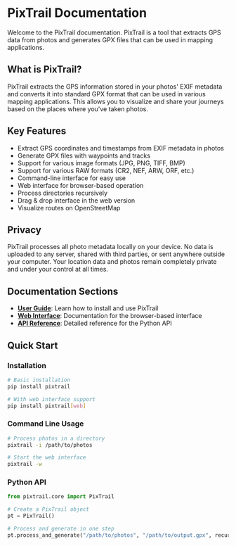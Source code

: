 # PixTrail Documentation

Welcome to the PixTrail documentation. PixTrail is a tool that extracts GPS data from photos and generates GPX files that can be used in mapping applications.

## What is PixTrail?

PixTrail extracts the GPS information stored in your photos' EXIF metadata and converts it into standard GPX format that can be used in various mapping applications. This allows you to visualize and share your journeys based on the places where you've taken photos.

## Key Features

- Extract GPS coordinates and timestamps from EXIF metadata in photos
- Generate GPX files with waypoints and tracks
- Support for various image formats (JPG, PNG, TIFF, BMP)
- Support for various RAW formats (CR2, NEF, ARW, ORF, etc.)
- Command-line interface for easy use
- Web interface for browser-based operation
- Process directories recursively
- Drag & drop interface in the web version
- Visualize routes on OpenStreetMap

## Privacy

PixTrail processes all photo metadata locally on your device. No data is uploaded to any server, shared with third parties, or sent anywhere outside your computer. Your location data and photos remain completely private and under your control at all times.

## Documentation Sections

- **[User Guide](usage.md)**: Learn how to install and use PixTrail
- **[Web Interface](web_interface.md)**: Documentation for the browser-based interface
- **[API Reference](api.md)**: Detailed reference for the Python API

## Quick Start

### Installation

```bash
# Basic installation
pip install pixtrail

# With web interface support
pip install pixtrail[web]
```

### Command Line Usage

```bash
# Process photos in a directory
pixtrail -i /path/to/photos

# Start the web interface
pixtrail -w
```

### Python API

```python
from pixtrail.core import PixTrail

# Create a PixTrail object
pt = PixTrail()

# Process and generate in one step
pt.process_and_generate("/path/to/photos", "/path/to/output.gpx", recursive=True)
```
